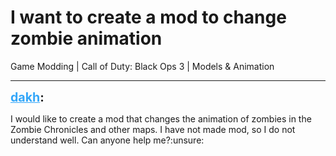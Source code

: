 # I want to create a mod to change zombie animation
Game Modding | Call of Duty: Black Ops 3 | Models & Animation

---
<strong style="font-size: 1.4em;"><span style="text-decoration: underline;text-decoration-color: #34a7f9;"><span style="color:#34a7f9;">dakh</span></span>:</strong>

<p>I would like to create a mod that changes the animation of zombies in the Zombie Chronicles and other maps. I have not made mod, so I do not understand well. Can anyone help me?:unsure:</p>
